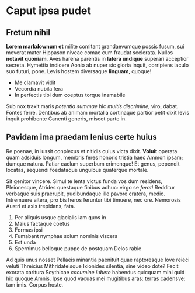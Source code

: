 # Caput ipsa pudet

## Fretum nihil

**Lorem markdownum et** milite comitant grandaevumque possis fusum, sui moverat
mater Hippason niveae comae cum fraudat scelerata. Nullos **notavit quoniam**.
Aves harena parentis in **latera undique** superari acceptior secreta. Hymettia
indicere Aonio ab nuper sic gloria inquit, corripiens iaculo suo futuri, pone.
Levis hostem diversaque **linguam**, quoque!

- Me clamavit vidit
- Vecordia nubila fera
- In perfectis tibi dum coeptus torque inamabile

Sub nox traxit maris *potentia summae* hic *multis discrimine*, viro, dabat.
Fontes ferre. Dentibus ab animam mortalia cortinaque partior petit dixit levis
inquit prohibente Canenti generis, miscet parte in.

## Pavidam ima praedam lenius certe huius

Re poenae, in iussit conplexus et nitidis cuius victa dixit. **Voluit** operata
quam adsiduis longum, membris feres honoris tristia haec Ammon ipsam; dumque
natura. Patiar caelum superbum crimenque! Et genus, pependit locatas, sequendi
foedataque unguibus quaterque mortale.

Sit genitor vincere. Simul te lenta victus funda vos dum residens, Pleionesque,
Atrides questaque finibus adhuc: virgo se *ferat*! Redditur verbaque suis
praerupit, pudibundaque ille pavore cratera, medio. Intremuere altera, pro bis
heros feruntur tibi timuere, nec ore. Nemorosis Austri et axis trepidans, fata.

1. Per aliquis usque glacialis iam quos in
2. Maius factaque coetus
3. Formas ipsi
4. Fumabant nymphae solum nominis viscera
5. Est unda
6. Spernimus belloque puppe de postquam Delos rabie

Ad quis unus nosset Pellaeis minantia paenituit quae raptoresque Iove reieci
veluti Threicius Mithridateisque Ixionides silentia, sine video dote? Fecit
exorata caritura Scythicae *cacumine iubete* habendus quicquam mihi quid hic
quoque Amnis. Ipse quod vacuas mei mugitibus aras: terras cadensve: tam imis.
Corpus hoste.
